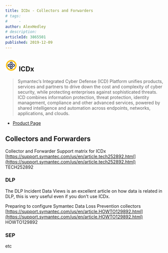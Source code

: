 ```yaml
---
title: ICDx - Collectors and Forwarders
# tags:
#     - 
author: AlexHedley
# description: 
articleId: 3865501
published: 2019-12-09
---
```


## ![ICDx Logo](images\ICDx-logo-small.png) ICDx

> Symantec’s Integrated Cyber Defense (ICD) Platform unifies products, services and partners to drive down the cost and complexity of cyber security, while protecting enterprises against sophisticated threats. ICD combines information protection, threat protection, identity management, compliance and other advanced services, powered by shared intelligence and automation across endpoints, networks, applications, and clouds.

- [Product Page](https://www.symantec.com/theme/integrated-cyber-defense)

## Collectors and Forwarders
  
Collector and Forwarder Support matrix for ICDx  
[https://support.symantec.com/us/en/article.tech252892.html](https://support.symantec.com/us/en/article.tech252892.html)  
TECH252892
  
### DLP
  
The DLP Incident Data Views is an excellent article on how data is related in DLP, this is very useful even if you don't use ICDx.
  
Preparing to configure Symantec Data Loss Prevention collectors  
[https://support.symantec.com/us/en/article.HOWTO129892.html](https://support.symantec.com/us/en/article.HOWTO129892.html)  
HOWTO129892
  
### SEP
  
etc
